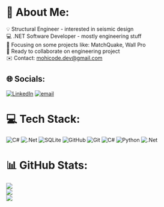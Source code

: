 # 💫 About Me:
💡 Structural Engineer - interested in seismic design<br>💻 .NET Software Developer - mostly engineering stuff<br>🎯 Focusing on some projects like: MatchQuake, Wall Pro<br>🤝 Ready to collaborate on engineering project<br>✉️ Contact: mohicode.dev@gmail.com


## 🌐 Socials:
[![LinkedIn](https://img.shields.io/badge/LinkedIn-%230077B5.svg?logo=linkedin&logoColor=white)](https://linkedin.com/in/https://www.linkedin.com/in/mohammad-bagheri-20672b150/) [![email](https://img.shields.io/badge/Email-D14836?logo=gmail&logoColor=white)](mailto:mohicode.dev@gmail.com) 

# 💻 Tech Stack:
![C#](https://img.shields.io/badge/c%23-%23239120.svg?style=flat&logo=csharp&logoColor=white) ![.Net](https://img.shields.io/badge/.NET-5C2D91?style=flat&logo=.net&logoColor=white) ![SQLite](https://img.shields.io/badge/sqlite-%2307405e.svg?style=flat&logo=sqlite&logoColor=white) ![GitHub](https://img.shields.io/badge/github-%23121011.svg?style=flat&logo=github&logoColor=white) ![Git](https://img.shields.io/badge/git-%23F05033.svg?style=flat&logo=git&logoColor=white) ![C#](https://img.shields.io/badge/c%23-%23239120.svg?style=flat&logo=csharp&logoColor=white) ![Python](https://img.shields.io/badge/python-3670A0?style=flat&logo=python&logoColor=ffdd54) ![.Net](https://img.shields.io/badge/.NET-5C2D91?style=flat&logo=.net&logoColor=white)
# 📊 GitHub Stats:
![](https://github-readme-stats.vercel.app/api?username=BagheriIG&theme=radical&hide_border=true&include_all_commits=true&count_private=true)<br/>
![](https://github-readme-streak-stats.herokuapp.com/?user=BagheriIG&theme=radical&hide_border=true)<br/>
![](https://github-readme-stats.vercel.app/api/top-langs/?username=BagheriIG&theme=radical&hide_border=true&include_all_commits=true&count_private=true&layout=compact)

<!-- Proudly created with GPRM ( https://gprm.itsvg.in ) -->
